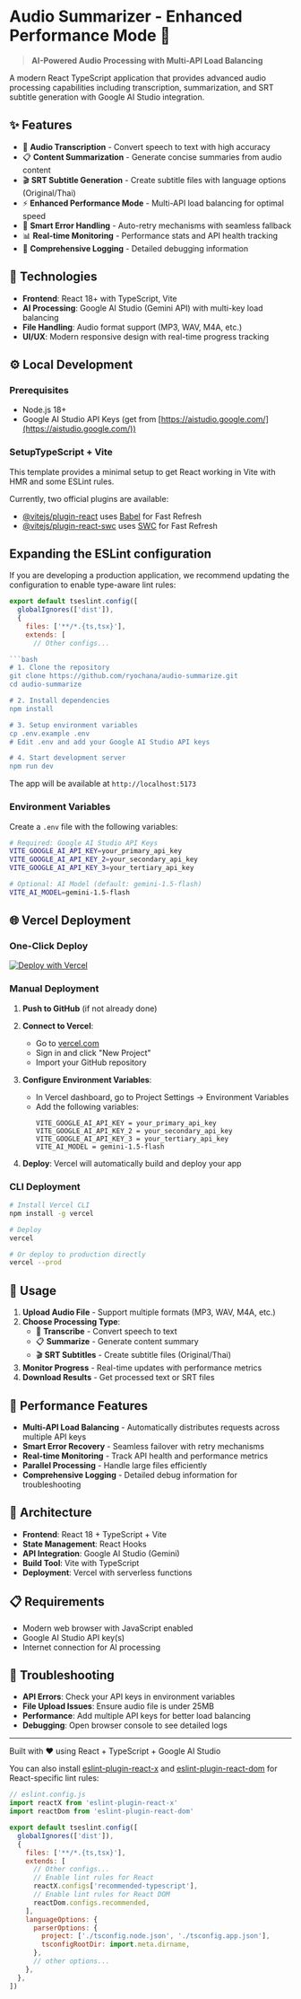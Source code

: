 # Audio Summarizer - Enhanced Performance Mode 🎵

> **AI-Powered Audio Processing with Multi-API Load Balancing**

A modern React TypeScript application that provides advanced audio processing capabilities including transcription, summarization, and SRT subtitle generation with Google AI Studio integration.

## ✨ Features

- 🎤 **Audio Transcription** - Convert speech to text with high accuracy
- 📋 **Content Summarization** - Generate concise summaries from audio content  
- 🎬 **SRT Subtitle Generation** - Create subtitle files with language options (Original/Thai)
- ⚡ **Enhanced Performance Mode** - Multi-API load balancing for optimal speed
- 🔄 **Smart Error Handling** - Auto-retry mechanisms with seamless fallback
- 📊 **Real-time Monitoring** - Performance stats and API health tracking
- 🎯 **Comprehensive Logging** - Detailed debugging information

## 🚀 Technologies

- **Frontend**: React 18+ with TypeScript, Vite
- **AI Processing**: Google AI Studio (Gemini API) with multi-key load balancing
- **File Handling**: Audio format support (MP3, WAV, M4A, etc.)
- **UI/UX**: Modern responsive design with real-time progress tracking

## ⚙️ Local Development

### Prerequisites
- Node.js 18+ 
- Google AI Studio API Keys (get from [https://aistudio.google.com/](https://aistudio.google.com/))

### SetupTypeScript + Vite

This template provides a minimal setup to get React working in Vite with HMR and some ESLint rules.

Currently, two official plugins are available:

- [@vitejs/plugin-react](https://github.com/vitejs/vite-plugin-react/blob/main/packages/plugin-react) uses [Babel](https://babeljs.io/) for Fast Refresh
- [@vitejs/plugin-react-swc](https://github.com/vitejs/vite-plugin-react/blob/main/packages/plugin-react-swc) uses [SWC](https://swc.rs/) for Fast Refresh

## Expanding the ESLint configuration

If you are developing a production application, we recommend updating the configuration to enable type-aware lint rules:

```js
export default tseslint.config([
  globalIgnores(['dist']),
  {
    files: ['**/*.{ts,tsx}'],
    extends: [
      // Other configs...

```bash
# 1. Clone the repository
git clone https://github.com/ryochana/audio-summarize.git
cd audio-summarize

# 2. Install dependencies
npm install

# 3. Setup environment variables
cp .env.example .env
# Edit .env and add your Google AI Studio API keys

# 4. Start development server
npm run dev
```

The app will be available at `http://localhost:5173`

### Environment Variables

Create a `.env` file with the following variables:

```bash
# Required: Google AI Studio API Keys
VITE_GOOGLE_AI_API_KEY=your_primary_api_key
VITE_GOOGLE_AI_API_KEY_2=your_secondary_api_key  
VITE_GOOGLE_AI_API_KEY_3=your_tertiary_api_key

# Optional: AI Model (default: gemini-1.5-flash)
VITE_AI_MODEL=gemini-1.5-flash
```

## 🌐 Vercel Deployment

### One-Click Deploy

[![Deploy with Vercel](https://vercel.com/button)](https://vercel.com/new/clone?repository-url=https%3A%2F%2Fgithub.com%2Fryochana%2Faudio-summarize)

### Manual Deployment

1. **Push to GitHub** (if not already done)
2. **Connect to Vercel**:
   - Go to [vercel.com](https://vercel.com)
   - Sign in and click "New Project"
   - Import your GitHub repository

3. **Configure Environment Variables**:
   - In Vercel dashboard, go to Project Settings → Environment Variables
   - Add the following variables:
     ```
     VITE_GOOGLE_AI_API_KEY = your_primary_api_key
     VITE_GOOGLE_AI_API_KEY_2 = your_secondary_api_key
     VITE_GOOGLE_AI_API_KEY_3 = your_tertiary_api_key
     VITE_AI_MODEL = gemini-1.5-flash
     ```

4. **Deploy**: Vercel will automatically build and deploy your app

### CLI Deployment

```bash
# Install Vercel CLI
npm install -g vercel

# Deploy
vercel

# Or deploy to production directly  
vercel --prod
```

## 📱 Usage

1. **Upload Audio File** - Support multiple formats (MP3, WAV, M4A, etc.)
2. **Choose Processing Type**:
   - 📝 **Transcribe** - Convert speech to text
   - 📋 **Summarize** - Generate content summary
   - 🎬 **SRT Subtitles** - Create subtitle files (Original/Thai)
3. **Monitor Progress** - Real-time updates with performance metrics
4. **Download Results** - Get processed text or SRT files

## 🎯 Performance Features

- **Multi-API Load Balancing** - Automatically distributes requests across multiple API keys
- **Smart Error Recovery** - Seamless failover with retry mechanisms  
- **Real-time Monitoring** - Track API health and performance metrics
- **Parallel Processing** - Handle large files efficiently
- **Comprehensive Logging** - Detailed debug information for troubleshooting

## 🔧 Architecture

- **Frontend**: React 18 + TypeScript + Vite
- **State Management**: React Hooks
- **API Integration**: Google AI Studio (Gemini)
- **Build Tool**: Vite with TypeScript
- **Deployment**: Vercel with serverless functions

## 📋 Requirements

- Modern web browser with JavaScript enabled
- Google AI Studio API key(s)
- Internet connection for AI processing

## 🐛 Troubleshooting

- **API Errors**: Check your API keys in environment variables
- **File Upload Issues**: Ensure audio file is under 25MB
- **Performance**: Add multiple API keys for better load balancing
- **Debugging**: Open browser console to see detailed logs

---

Built with ❤️ using React + TypeScript + Google AI Studio

You can also install [eslint-plugin-react-x](https://github.com/Rel1cx/eslint-react/tree/main/packages/plugins/eslint-plugin-react-x) and [eslint-plugin-react-dom](https://github.com/Rel1cx/eslint-react/tree/main/packages/plugins/eslint-plugin-react-dom) for React-specific lint rules:

```js
// eslint.config.js
import reactX from 'eslint-plugin-react-x'
import reactDom from 'eslint-plugin-react-dom'

export default tseslint.config([
  globalIgnores(['dist']),
  {
    files: ['**/*.{ts,tsx}'],
    extends: [
      // Other configs...
      // Enable lint rules for React
      reactX.configs['recommended-typescript'],
      // Enable lint rules for React DOM
      reactDom.configs.recommended,
    ],
    languageOptions: {
      parserOptions: {
        project: ['./tsconfig.node.json', './tsconfig.app.json'],
        tsconfigRootDir: import.meta.dirname,
      },
      // other options...
    },
  },
])
```
